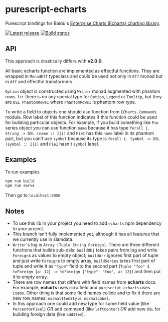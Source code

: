 # purescript-echarts

Purescript bindings for Baidu's [Enterprise Charts (Echarts) charting library](https://github.com/ecomfe/echarts).

[![Latest release](http://img.shields.io/github/release/slamdata/purescript-echarts.svg)](https://github.com/slamdata/purescript-echarts/releases)
[![Build status](https://travis-ci.org/slamdata/purescript-echarts.svg?branch=master)](https://travis-ci.org/slamdata/purescript-echarts)

## API

This approach is drastically differs with __v2.0.0__.

All basic echarts function are implemented as effectful functions. They are wrapped in `MonadEff` typeclass and could be used not only in `Eff` monad but in `Aff` and effectful transformers.

`Option` object is constructed using `Writer` monad augmented with phantom rows. I.e. there is no any
special type for `Option`, `Legend` or `Tooltip`, but they are `DSL PhantomRowsI` where `PhantomRowsI` is phantom row type.

To write a field to objects one should use function from `ECharts.Commands` module. Row label of this function indicates if this function could be used for building particular objects. For example, if you build something like `Pie` series object you can use function `name` because it has type `forall i. String -> DSL (name :: I|i)` and `PieI` has this `name` label in its phantom part, but you can't use `symbol` because its type is `forall i. Symbol -> DSL (symbol :: I|i)` and `PieI` hasn't `symbol` label.

## Examples

To run examples
```bash
npm run build
npm run serve
```
Then go to `localhost:5050`

## Notes

* To use this lib in your project you need to add `echarts` npm dependency to your project.
* This branch isn't fully implemented yet, although it has all features that we currently use in slamdata.
* `Writer`'s log is `Array (Tuple String Foreign)`. There are three different functions that builds sub-dsls: `buildObj` takes pairs from log and write `Foreign`s as values to empty object; `buildArr` ignores first part of tuple and just write `Foreign`s to empty array, `buildSeries` takes first part of tuple and write it as `"type"` field to the second part (`Tuple "foo" $ toForeign {a: 12} -> toForeign {"type": "foo", a: 12}`) and then put it to empty array.
* There are row names that differs with field names from __echarts__ docs. For example, __echarts__ uses `data` field and `purescript-echarts` uses `items`. Other thing is that some field names collide and to fix it there are new row names: `normalItemStyle`, `normalLabel`.
* In this approach one could add new type for some field value (like `PercentOrPixel`) _OR_ add command (like `leftCenter`) _OR_ add new `DSL` for building foreign data (like `addItem`).
